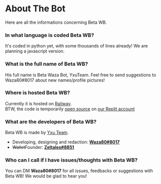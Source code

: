 # About The Bot
Here are all the informations concerning Beta WB.
### In what language is coded Beta WB?
It's coded in python yet, with some thousands of lines already! We are planning a javascript version.
### What is the full name of Beta WB?
His full name is Beta Waza Bot, YxuTeam. Feel free to send suggestions to Waza80#8017 about new names/profile pictures!
### Where is hosted Beta WB?
Currently it is hosted on [Railway](https://railway.app/).  
BTW, the code is temporarily [open source](https://replit.com:/@YxuTeam/BrokenProperGoal) on [our Replit account](https://replit.com:/@YxuTeam/)
### What are the developers of Beta WB?
Beta WB is made by [Yxu Team](https://yxuteam.com).  
* Developing, designing and redaction: [**Waza80#8017**](https://waza.tk)
* ~~Wallet~~Founder: [**Zeltales#8851**](https://zeltales.com)
### Who can I call if I have issues/thoughts with Beta WB?
You can DM **Waza80#8017** for all issues, feedbacks or suggestions with Beta WB! We would be glad to hear you!